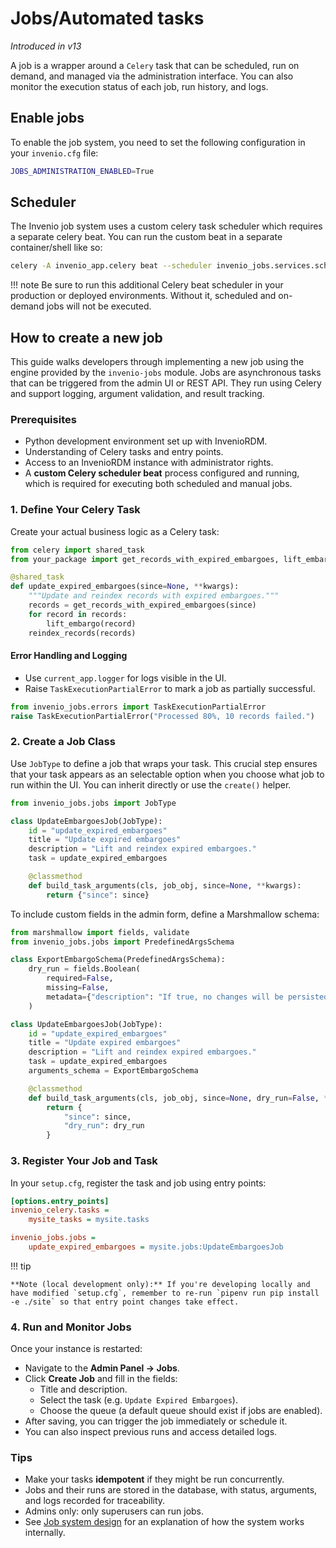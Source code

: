 # Jobs/Automated tasks

_Introduced in v13_


A job is a wrapper around a `Celery` task that can be scheduled, run on demand, and managed via the administration interface. You can also monitor the execution status of each job, run history, and logs.

## Enable jobs
To enable the job system, you need to set the following configuration in your `invenio.cfg` file:

```bash
JOBS_ADMINISTRATION_ENABLED=True
```

## Scheduler
The Invenio job system uses a custom celery task scheduler which requires a separate celery beat. You can run the custom beat in a separate container/shell like so:

```bash
celery -A invenio_app.celery beat --scheduler invenio_jobs.services.scheduler:RunScheduler
```

!!! note
    Be sure to run this additional Celery beat scheduler in your production or deployed environments. Without it, scheduled and on-demand jobs will not be executed.

## How to create a new job
This guide walks developers through implementing a new job using the engine provided by the `invenio-jobs` module. Jobs are asynchronous tasks that can be triggered from the admin UI or REST API. They run using Celery and support logging, argument validation, and result tracking.

### Prerequisites

- Python development environment set up with InvenioRDM.
- Understanding of Celery tasks and entry points.
- Access to an InvenioRDM instance with administrator rights.
- A **custom Celery scheduler beat** process configured and running, which is required for executing both scheduled and manual jobs.

### 1. Define Your Celery Task

Create your actual business logic as a Celery task:

```python
from celery import shared_task
from your_package import get_records_with_expired_embargoes, lift_embargo, reindex_records

@shared_task
def update_expired_embargoes(since=None, **kwargs):
    """Update and reindex records with expired embargoes."""
    records = get_records_with_expired_embargoes(since)
    for record in records:
        lift_embargo(record)
    reindex_records(records)
```

#### Error Handling and Logging

- Use `current_app.logger` for logs visible in the UI.
- Raise `TaskExecutionPartialError` to mark a job as partially successful.

```python
from invenio_jobs.errors import TaskExecutionPartialError
raise TaskExecutionPartialError("Processed 80%, 10 records failed.")
```

### 2. Create a Job Class

Use `JobType` to define a job that wraps your task. This crucial step ensures that your task appears as an selectable option when you choose what job to run within the UI.
You can inherit directly or use the `create()` helper.

```python
from invenio_jobs.jobs import JobType

class UpdateEmbargoesJob(JobType):
    id = "update_expired_embargoes"
    title = "Update expired embargoes"
    description = "Lift and reindex expired embargoes."
    task = update_expired_embargoes

    @classmethod
    def build_task_arguments(cls, job_obj, since=None, **kwargs):
        return {"since": since}
```

To include custom fields in the admin form, define a Marshmallow schema:

```python
from marshmallow import fields, validate
from invenio_jobs.jobs import PredefinedArgsSchema

class ExportEmbargoSchema(PredefinedArgsSchema):
    dry_run = fields.Boolean(
        required=False,
        missing=False,
        metadata={"description": "If true, no changes will be persisted."}
    )

class UpdateEmbargoesJob(JobType):
    id = "update_expired_embargoes"
    title = "Update expired embargoes"
    description = "Lift and reindex expired embargoes."
    task = update_expired_embargoes
    arguments_schema = ExportEmbargoSchema

    @classmethod
    def build_task_arguments(cls, job_obj, since=None, dry_run=False, **kwargs):
        return {
            "since": since,
            "dry_run": dry_run
        }
```

### 3. Register Your Job and Task

In your `setup.cfg`, register the task and job using entry points:

```ini
[options.entry_points]
invenio_celery.tasks =
    mysite_tasks = mysite.tasks

invenio_jobs.jobs =
    update_expired_embargoes = mysite.jobs:UpdateEmbargoesJob
```
!!! tip

    **Note (local development only):** If you're developing locally and have modified `setup.cfg`, remember to re-run `pipenv run pip install -e ./site` so that entry point changes take effect.

### 4. Run and Monitor Jobs

Once your instance is restarted:

- Navigate to the **Admin Panel → Jobs**.
- Click **Create Job** and fill in the fields:
    - Title and description.
    - Select the task (e.g. `Update Expired Embargoes`).
    - Choose the queue (a default queue should exist if jobs are enabled).
- After saving, you can trigger the job immediately or schedule it.
- You can also inspect previous runs and access detailed logs.

### Tips

- Make your tasks **idempotent** if they might be run concurrently.
- Jobs and their runs are stored in the database, with status, arguments, and logs recorded for traceability.
- Admins only: only superusers can run jobs.
- See [Job system design](../../maintenance/internals/jobs.md) for an explanation of how the system works internally.
